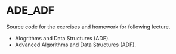# ADE_ADF
Source code for the exercises and homework for following lecture.
* Alogrithms and Data Structures (ADE).
* Advanced Algorithms and Data Structures (ADF).
